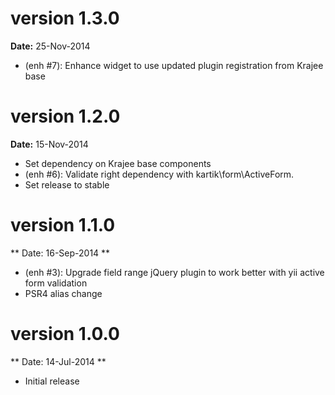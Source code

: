 version 1.3.0
=============
**Date:** 25-Nov-2014

- (enh #7): Enhance widget to use updated plugin registration from Krajee base 

version 1.2.0
=============
**Date:** 15-Nov-2014

- Set dependency on Krajee base components
- (enh #6): Validate right dependency with kartik\form\ActiveForm.
- Set release to stable

version 1.1.0
=============
** Date: 16-Sep-2014 **

- (enh #3): Upgrade field range jQuery plugin to work better with yii active form validation
- PSR4 alias change

version 1.0.0
=============
** Date: 14-Jul-2014 **

- Initial release